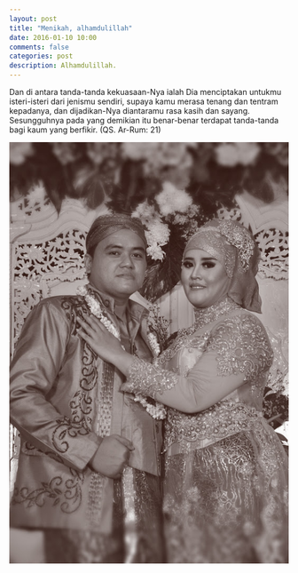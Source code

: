 ```yaml
---
layout: post
title: "Menikah, alhamdulillah"
date: 2016-01-10 10:00
comments: false
categories: post
description: Alhamdulillah.
---
```


Dan di antara tanda-tanda kekuasaan-Nya ialah Dia menciptakan untukmu isteri-isteri dari jenismu sendiri, supaya kamu merasa tenang dan tentram kepadanya, dan dijadikan-Nya diantaramu rasa kasih dan sayang. Sesungguhnya pada yang demikian itu benar-benar terdapat tanda-tanda bagi kaum yang berfikir. (QS. Ar-Rum: 21)

![Alhamdulillah](/img/wedding.jpg)
